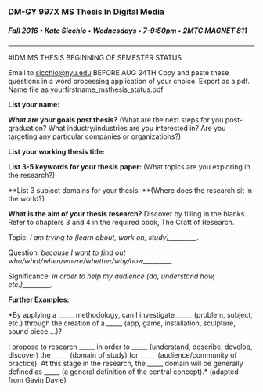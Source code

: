 ### DM-GY 997X MS Thesis In Digital Media
##### Fall 2016 • Kate Sicchio • Wednesdays • 7-9:50pm • 2MTC MAGNET 811

---
#IDM MS THESIS BEGINNING OF SEMESTER STATUS 

Email to [sicchio@nyu.edu](mailto:sicchio@nyu.edu) BEFORE AUG 24TH
Copy and paste these questions in a word processing application of your choice. Export as a pdf. Name file as yourfirstname_msthesis_status.pdf

**List your name:**

**What are your goals post thesis?** (What are the next steps for you post-graduation? 
What industry/industries are you interested in? Are you targeting any particular companies or organizations?)

**List your working thesis title:**

**List 3-5 keywords for your thesis paper:** (What topics are you exploring in the research?)

**List 3 subject domains for your thesis: **(Where does the research sit in the world?) 

**What is the aim of your thesis research?** Discover by filling in the blanks. Refer to chapters 3 and 4 in the required book, The Craft of Research.

Topic: *I am trying to (learn about, work on, study)_________.*

Question: *because I want to find out who/what/when/where/whether/why/how_________.*

Significance: *in order to help my audience (do, understand how, etc.)_________.*

**Further Examples:**

*By applying a _____ methodology, can I investigate _____ (problem, subject, etc.) through the creation of a _____ (app, game, installation, sculpture, sound piece….)?

I propose to research _____ in order to _____ (understand, describe, develop, discover) the _____ (domain of study) for _____ (audience/community of practice). At this stage in the research, the _____ domain will be generally defined as _____ (a general definition of the central concept).* (adapted from Gavin Davie)
